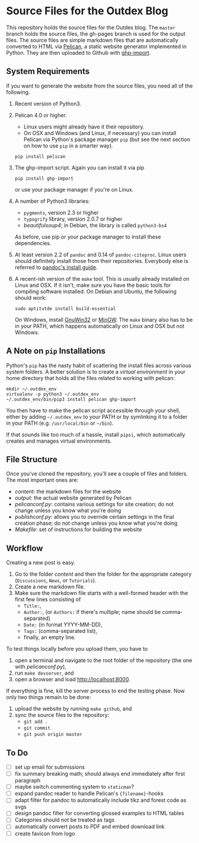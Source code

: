 Source Files for the Outdex Blog
================================

This repository holds the source files for the Outdex blog.
The `master` branch holds the source files, the gh-pages branch is used for the output files.
The source files are simple markdown files that are automatically converted to HTML via [Pelican](http://docs.getpelican.com/), a static website generator implemented in Python.
They are then uploaded to Github with [ghp-import](https://github.com/davisp/ghp-import).


System Requirements
-------------------

If you want to generate the website from the source files, you need all of the following.

1.  Recent version of Python3.

1.  Pelican 4.0 or higher.
    
    - Linux users might already have it their repository.
    - On OSX and Windows (and Linux, if necessary) you can install Pelican via Python's package manager `pip` (but see the next section on how to use `pip` in a smarter way).

    ~~~~~
    pip install pelican
    ~~~~~

1.  The ghp-import script.
    Again you can install it via pip

    ~~~~~
    pip install ghp-import
    ~~~~~

    or use your package manager if you're on Linux.

1.  A number of Python3 libraries:
    - `pygments`, version 2.3 or higher
    - `typogrify` library, version 2.0.7 or higher
    - *beautifulsoup4*; in Debian, the library is called `python3-bs4`

    As before, use pip or your package manager to install these dependencies.

1.  At least version 2.2 of `pandoc` and 0.14 of `pandoc-citeproc`.
    Linux users should definitely install those from their repositories.
    Everybody else is referred to [pandoc's install guide](https://pandoc.org/installing.html).

1.  A recent-ish version of the `make` tool.
    This is usually already installed on Linux and OSX.
    If it isn't, make sure you have the basic tools for compiling software installed.
    On Debian and Ubuntu, the following should work:

    ~~~~
    sudo aptitutde install build-essential
    ~~~~

    On Windows, install [GnuWin32](http://gnuwin32.sourceforge.net/packages/make.htm) or [MinGW](http://www.mingw.org/).
    The `make` binary also has to be in your PATH, which happens automatically on Linux and OSX but not Windows.
    

A Note on `pip` Installations
------------------------------

Python's `pip` has the nasty habit of scattering the install files across various system folders.
A better solution is to create a *virtual environment* in your home directory that holds all the files related to working with pelican:

~~~~~
mkdir ~/.outdex_env
virtualenv -p python3 ~/.outdex_env
~/.outdex_env/bin/pip3 install pelican ghp-import
~~~~~

You then have to make the pelican script accessible through your shell, either by adding `~/.outdex_env` to your PATH or by symlinking it to a folder in your PATH (e.g. `/usr/local/bin` or `~/bin`).

If that sounds like too much of a hassle, install `pipsi`, which automatically creates and manages virtual environments.


File Structure
--------------

Once you've cloned the repository, you'll see a couple of files and folders.
The most important ones are:

- *content*: the markdown files for the website
- *output*: the actual website generated by Pelican
- *pelicanconf.py*: contains various settings for site creation; do not change unless you know what you're doing
- *publishconf.py*: allows you to override certain settings in the final creation phase; do not change unless you know what you're doing
- *Makefile*: set of instructions for building the website


Workflow
--------

Creating a new post is easy.

1.  Go to the folder *content* and then the folder for the appropriate category (`Discussions`, `News`, or `Tutorials`).
1.  Create a new markdown file.
1.  Make sure the markdown file starts with a well-formed header with the first few lines consisting of
    - `Title:`,
    - `Author:`, (or `Authors:` if there's multiple; name should be comma-separated)
    - `Date:` (in format YYYY-MM-DD),
    - `Tags:` (comma-separated list),
    - finally, an empty line.

To test things locally before you upload them, you have to

1.  open a terminal and navigate to the root folder of the repository (the one with *pelicanconf.py*),
1.  run `make devserver`, and
1.  open a browser and load [http://localhost:8000](http://localhost:8000).

If everything is fine, kill the server process to end the testing phase.
Now only two things remain to be done:

1.  upload the website by running `make github`, and
1.  sync the source files to the repository:
    - `git add .`
    - `git commit`
    - `git push origin master`

To Do
-----

- [ ] set up email for submissions
- [ ] fix summary breaking math; should always end immediately after first paragraph
- [ ] maybe switch commenting system to `staticman`?
- [ ] expand pandoc reader to handle Pelican's `{filename}`-hooks
- [ ] adapt filter for pandoc to automatically include tikz and forest code as svgs
- [ ] design pandoc filter for converting glossed examples to HTML tables
- [ ] Categories should not be treated as tags
- [ ] automatically convert posts to PDF and embed download link
- [ ] create favicon from logo
